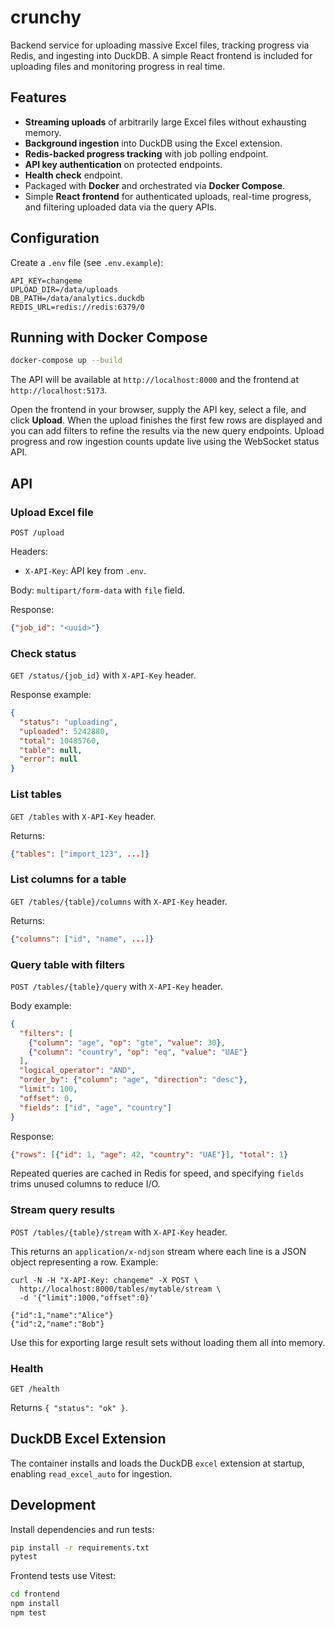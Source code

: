 # crunchy

Backend service for uploading massive Excel files, tracking progress via Redis, and ingesting into DuckDB. A simple React frontend is included for uploading files and monitoring progress in real time.

## Features
- **Streaming uploads** of arbitrarily large Excel files without exhausting memory.
- **Background ingestion** into DuckDB using the Excel extension.
- **Redis-backed progress tracking** with job polling endpoint.
- **API key authentication** on protected endpoints.
- **Health check** endpoint.
- Packaged with **Docker** and orchestrated via **Docker Compose**.
 - Simple **React frontend** for authenticated uploads, real-time progress, and filtering uploaded data via the query APIs.

## Configuration
Create a `.env` file (see `.env.example`):

```env
API_KEY=changeme
UPLOAD_DIR=/data/uploads
DB_PATH=/data/analytics.duckdb
REDIS_URL=redis://redis:6379/0
```

## Running with Docker Compose
```bash
docker-compose up --build
```
The API will be available at `http://localhost:8000` and the frontend at `http://localhost:5173`.

Open the frontend in your browser, supply the API key, select a file, and click **Upload**. When the upload finishes the first few rows are displayed and you can add filters to refine the results via the new query endpoints. Upload progress and row ingestion counts update live using the WebSocket status API.

## API
### Upload Excel file
`POST /upload`

Headers:
- `X-API-Key`: API key from `.env`.

Body: `multipart/form-data` with `file` field.

Response:
```json
{"job_id": "<uuid>"}
```

### Check status
`GET /status/{job_id}` with `X-API-Key` header.

Response example:
```json
{
  "status": "uploading",
  "uploaded": 5242880,
  "total": 10485760,
  "table": null,
  "error": null
}
```

### List tables
`GET /tables` with `X-API-Key` header.

Returns:
```json
{"tables": ["import_123", ...]}
```

### List columns for a table
`GET /tables/{table}/columns` with `X-API-Key` header.

Returns:
```json
{"columns": ["id", "name", ...]}
```

### Query table with filters
`POST /tables/{table}/query` with `X-API-Key` header.

Body example:
```json
{
  "filters": [
    {"column": "age", "op": "gte", "value": 30},
    {"column": "country", "op": "eq", "value": "UAE"}
  ],
  "logical_operator": "AND",
  "order_by": {"column": "age", "direction": "desc"},
  "limit": 100,
  "offset": 0,
  "fields": ["id", "age", "country"]
}
```

Response:
```json
{"rows": [{"id": 1, "age": 42, "country": "UAE"}], "total": 1}
```

Repeated queries are cached in Redis for speed, and specifying `fields` trims unused columns to reduce I/O.

### Stream query results
`POST /tables/{table}/stream` with `X-API-Key` header.

This returns an `application/x-ndjson` stream where each line is a JSON object representing a row. Example:

```
curl -N -H "X-API-Key: changeme" -X POST \
  http://localhost:8000/tables/mytable/stream \
  -d '{"limit":1000,"offset":0}'
```

```
{"id":1,"name":"Alice"}
{"id":2,"name":"Bob"}
```

Use this for exporting large result sets without loading them all into memory.

### Health
`GET /health`

Returns `{ "status": "ok" }`.

## DuckDB Excel Extension
The container installs and loads the DuckDB `excel` extension at startup, enabling `read_excel_auto` for ingestion.

## Development
Install dependencies and run tests:
```bash
pip install -r requirements.txt
pytest
```

Frontend tests use Vitest:
```bash
cd frontend
npm install
npm test
```
